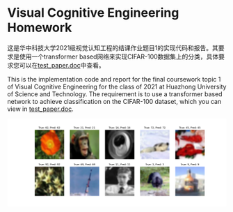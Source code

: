 # Visual Cognitive Engineering Homework
这是华中科技大学2021级视觉认知工程的结课作业题目1的实现代码和报告。其要求是使用一个transformer based网络来实现CIFAR-100数据集上的分类，具体要求您可以在[test_paper.doc](https://github.com/lewiswlker/Visual-Cognitive-Engineering-Homework/blob/main/test_paper.doc)中查看。

This is the implementation code and report for the final coursework topic 1 of Visual Cognitive Engineering for the class of 2021 at Huazhong University of Science and Technology. The requirement is to use a transformer based network to achieve classification on the CIFAR-100 dataset, which you can view in [test_paper.doc](https://github.com/lewiswlker/Visual-Cognitive-Engineering-Homework/blob/main/test_paper.doc).

<img src="https://github.com/lewiswlker/Visual-Cognitive-Engineering-Homework/blob/main/Pretrained_code%26results/epoch_21.png" width="900">
